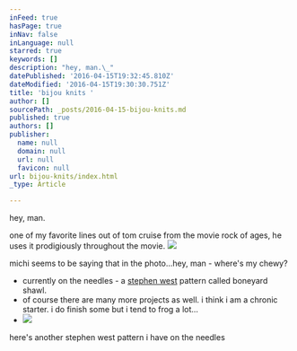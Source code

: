 ```yaml
---
inFeed: true
hasPage: true
inNav: false
inLanguage: null
starred: true
keywords: []
description: "hey, man.\_"
datePublished: '2016-04-15T19:32:45.810Z'
dateModified: '2016-04-15T19:30:30.751Z'
title: 'bijou knits '
author: []
sourcePath: _posts/2016-04-15-bijou-knits.md
published: true
authors: []
publisher:
  name: null
  domain: null
  url: null
  favicon: null
url: bijou-knits/index.html
_type: Article

---
```

hey, man. 

one of my favorite lines out of tom cruise from the movie rock of ages, he uses it prodigiously throughout the movie.
![](https://the-grid-user-content.s3-us-west-2.amazonaws.com/48b4cb33-6af5-44e4-a4b7-093945fd03a3.jpg)

michi seems to be saying that in the photo...hey, man - where's my chewy? 

* currently on the needles - a [stephen west][0] pattern called boneyard shawl.
* of course there are many more projects as well. i think i am a chronic starter. i do finish some but i tend to frog a lot...
* ![](https://the-grid-user-content.s3-us-west-2.amazonaws.com/668ab1a1-507d-4949-be0e-74279b3891fd.jpg)

here's another stephen west pattern i have on the needles

[0]: http://westknits.com/index.php/pattern/shawls/boneyard-shawl/